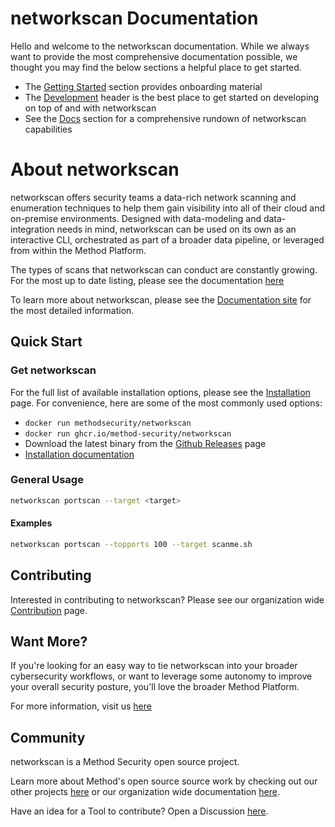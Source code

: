 # networkscan Documentation

Hello and welcome to the networkscan documentation. While we always want to provide the most comprehensive documentation possible, we thought you may find the below sections a helpful place to get started.

- The [Getting Started](./getting-started/basic-usage.md) section provides onboarding material
- The [Development](./development/setup.md) header is the best place to get started on developing on top of and with networkscan
- See the [Docs](./docs/index.md) section for a comprehensive rundown of networkscan capabilities

# About networkscan

networkscan offers security teams a data-rich network scanning and enumeration techniques to help them gain visibility into all of their cloud and on-premise environments. Designed with data-modeling and data-integration needs in mind, networkscan can be used on its own as an interactive CLI, orchestrated as part of a broader data pipeline, or leveraged from within the Method Platform.

The types of scans that networkscan can conduct are constantly growing. For the most up to date listing, please see the documentation [here](./docs/index.md)

To learn more about networkscan, please see the [Documentation site](https://method-security.github.io/networkscan/) for the most detailed information.

## Quick Start

### Get networkscan

For the full list of available installation options, please see the [Installation](./getting-started/installation.md) page. For convenience, here are some of the most commonly used options:

- `docker run methodsecurity/networkscan`
- `docker run ghcr.io/method-security/networkscan`
- Download the latest binary from the [Github Releases](https://github.com/Method-Security/networkscan/releases/latest) page
- [Installation documentation](./getting-started/installation.md)

### General Usage

```bash
networkscan portscan --target <target>
```

#### Examples

```bash
networkscan portscan --topports 100 --target scanme.sh
```

## Contributing

Interested in contributing to networkscan? Please see our organization wide [Contribution](https://method-security.github.io/community/contribute/discussions.html) page.

## Want More?

If you're looking for an easy way to tie networkscan into your broader cybersecurity workflows, or want to leverage some autonomy to improve your overall security posture, you'll love the broader Method Platform.

For more information, visit us [here](https://method.security)

## Community

networkscan is a Method Security open source project.

Learn more about Method's open source source work by checking out our other projects [here](https://github.com/Method-Security) or our organization wide documentation [here](https://method-security.github.io).

Have an idea for a Tool to contribute? Open a Discussion [here](https://github.com/Method-Security/Method-Security.github.io/discussions).
